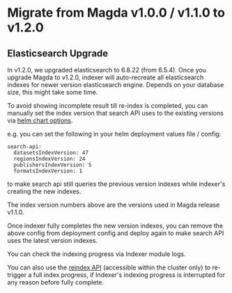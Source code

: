 # Migrate from Magda v1.0.0 / v1.1.0 to v1.2.0

## Elasticsearch Upgrade

In v1.2.0, we upgraded elasticsearch to 6.8.22 (from 6.5.4). Once you upgrade Magda to v1.2.0, indexer will auto-recreate all elasticsearch indexes for newer version elasticsearch engine. Depends on your database size, this might take some time.

To avoid showing incomplete result till re-index is completed, you can manually set the index version that search API uses to the existing versions via [helm chart options](https://github.com/magda-io/magda/blob/944ae887842b98c51698d567435003be2e9dbefd/deploy/helm/internal-charts/search-api/values.yaml#L29).

e.g. you can set the following in your helm deployment values file / config:

```
search-api:
  datasetsIndexVersion: 47
  regionsIndexVersion: 24
  publishersIndexVersion: 5
  formatsIndexVersion: 1
```

to make search api still queries the previous version indexes while indexer's creating the new indexes.

The index version numbers above are the versions used in Magda release v1.1.0.

Once indexer fully completes the new version indexes, you can remove the above config from deployment config and deploy again to make search API uses the latest version indexes.

You can check the indexing progress via Indexer module logs.

You can also use the [reindex API](https://magda-io.github.io/api-docs/index.html#api-Indexer-PostHttpIndexerV0Reindex) (accessible within the cluster only) to re-trigger a full index progress, if Indexer's indexing progress is interrupted for any reason before fully complete.
